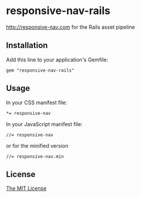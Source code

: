 # responsive-nav-rails

http://responsive-nav.com for the Rails asset pipeline

## Installation

Add this line to your application's Gemfile:

    gem "responsive-nav-rails"

## Usage

In your CSS manifest file:

    *= responsive-nav

In your JavaScript manifest file:

    //= responsive-nav

or for the minified version

    //= responsive-nav.min

## License 

[The MIT License](https://github.com/vevix/responsive-nav-rails/blob/master/LICENSE.md)